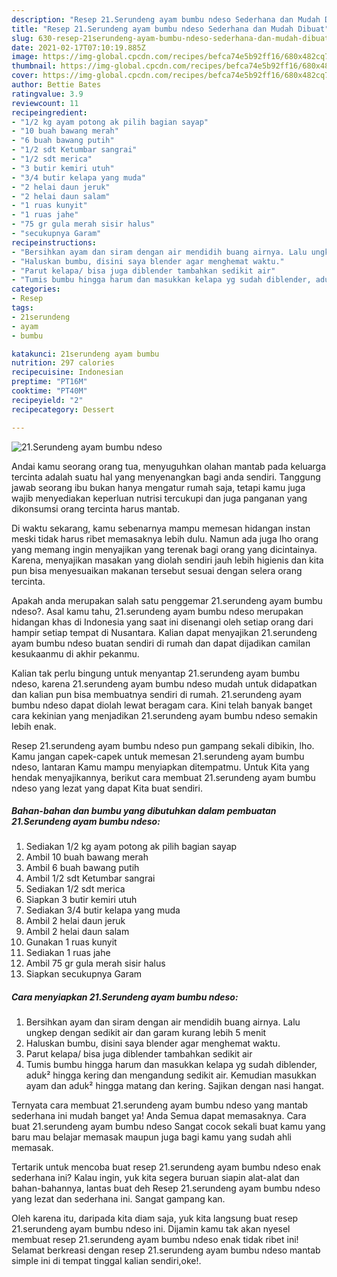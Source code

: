 ```yaml
---
description: "Resep 21.Serundeng ayam bumbu ndeso Sederhana dan Mudah Dibuat"
title: "Resep 21.Serundeng ayam bumbu ndeso Sederhana dan Mudah Dibuat"
slug: 630-resep-21serundeng-ayam-bumbu-ndeso-sederhana-dan-mudah-dibuat
date: 2021-02-17T07:10:19.885Z
image: https://img-global.cpcdn.com/recipes/befca74e5b92ff16/680x482cq70/21serundeng-ayam-bumbu-ndeso-foto-resep-utama.jpg
thumbnail: https://img-global.cpcdn.com/recipes/befca74e5b92ff16/680x482cq70/21serundeng-ayam-bumbu-ndeso-foto-resep-utama.jpg
cover: https://img-global.cpcdn.com/recipes/befca74e5b92ff16/680x482cq70/21serundeng-ayam-bumbu-ndeso-foto-resep-utama.jpg
author: Bettie Bates
ratingvalue: 3.9
reviewcount: 11
recipeingredient:
- "1/2 kg ayam potong ak pilih bagian sayap"
- "10 buah bawang merah"
- "6 buah bawang putih"
- "1/2 sdt Ketumbar sangrai"
- "1/2 sdt merica"
- "3 butir kemiri utuh"
- "3/4 butir kelapa yang muda"
- "2 helai daun jeruk"
- "2 helai daun salam"
- "1 ruas kunyit"
- "1 ruas jahe"
- "75 gr gula merah sisir halus"
- "secukupnya Garam"
recipeinstructions:
- "Bersihkan ayam dan siram dengan air mendidih buang airnya. Lalu ungkep dengan sedikit air dan garam kurang lebih 5 menit"
- "Haluskan bumbu, disini saya blender agar menghemat waktu."
- "Parut kelapa/ bisa juga diblender tambahkan sedikit air"
- "Tumis bumbu hingga harum dan masukkan kelapa yg sudah diblender, aduk² hingga kering dan mengandung sedikit air. Kemudian masukkan ayam dan aduk² hingga matang dan kering. Sajikan dengan nasi hangat."
categories:
- Resep
tags:
- 21serundeng
- ayam
- bumbu

katakunci: 21serundeng ayam bumbu 
nutrition: 297 calories
recipecuisine: Indonesian
preptime: "PT16M"
cooktime: "PT40M"
recipeyield: "2"
recipecategory: Dessert

---
```



![21.Serundeng ayam bumbu ndeso](https://img-global.cpcdn.com/recipes/befca74e5b92ff16/680x482cq70/21serundeng-ayam-bumbu-ndeso-foto-resep-utama.jpg)

Andai kamu seorang orang tua, menyuguhkan olahan mantab pada keluarga tercinta adalah suatu hal yang menyenangkan bagi anda sendiri. Tanggung jawab seorang ibu bukan hanya mengatur rumah saja, tetapi kamu juga wajib menyediakan keperluan nutrisi tercukupi dan juga panganan yang dikonsumsi orang tercinta harus mantab.

Di waktu  sekarang, kamu sebenarnya mampu memesan hidangan instan meski tidak harus ribet memasaknya lebih dulu. Namun ada juga lho orang yang memang ingin menyajikan yang terenak bagi orang yang dicintainya. Karena, menyajikan masakan yang diolah sendiri jauh lebih higienis dan kita pun bisa menyesuaikan makanan tersebut sesuai dengan selera orang tercinta. 



Apakah anda merupakan salah satu penggemar 21.serundeng ayam bumbu ndeso?. Asal kamu tahu, 21.serundeng ayam bumbu ndeso merupakan hidangan khas di Indonesia yang saat ini disenangi oleh setiap orang dari hampir setiap tempat di Nusantara. Kalian dapat menyajikan 21.serundeng ayam bumbu ndeso buatan sendiri di rumah dan dapat dijadikan camilan kesukaanmu di akhir pekanmu.

Kalian tak perlu bingung untuk menyantap 21.serundeng ayam bumbu ndeso, karena 21.serundeng ayam bumbu ndeso mudah untuk didapatkan dan kalian pun bisa membuatnya sendiri di rumah. 21.serundeng ayam bumbu ndeso dapat diolah lewat beragam cara. Kini telah banyak banget cara kekinian yang menjadikan 21.serundeng ayam bumbu ndeso semakin lebih enak.

Resep 21.serundeng ayam bumbu ndeso pun gampang sekali dibikin, lho. Kamu jangan capek-capek untuk memesan 21.serundeng ayam bumbu ndeso, lantaran Kamu mampu menyiapkan ditempatmu. Untuk Kita yang hendak menyajikannya, berikut cara membuat 21.serundeng ayam bumbu ndeso yang lezat yang dapat Kita buat sendiri.

<!--inarticleads1-->

##### Bahan-bahan dan bumbu yang dibutuhkan dalam pembuatan 21.Serundeng ayam bumbu ndeso:

1. Sediakan 1/2 kg ayam potong ak pilih bagian sayap
1. Ambil 10 buah bawang merah
1. Ambil 6 buah bawang putih
1. Ambil 1/2 sdt Ketumbar sangrai
1. Sediakan 1/2 sdt merica
1. Siapkan 3 butir kemiri utuh
1. Sediakan 3/4 butir kelapa yang muda
1. Ambil 2 helai daun jeruk
1. Ambil 2 helai daun salam
1. Gunakan 1 ruas kunyit
1. Sediakan 1 ruas jahe
1. Ambil 75 gr gula merah sisir halus
1. Siapkan secukupnya Garam




<!--inarticleads2-->

##### Cara menyiapkan 21.Serundeng ayam bumbu ndeso:

1. Bersihkan ayam dan siram dengan air mendidih buang airnya. Lalu ungkep dengan sedikit air dan garam kurang lebih 5 menit
1. Haluskan bumbu, disini saya blender agar menghemat waktu.
1. Parut kelapa/ bisa juga diblender tambahkan sedikit air
1. Tumis bumbu hingga harum dan masukkan kelapa yg sudah diblender, aduk² hingga kering dan mengandung sedikit air. Kemudian masukkan ayam dan aduk² hingga matang dan kering. Sajikan dengan nasi hangat.




Ternyata cara membuat 21.serundeng ayam bumbu ndeso yang mantab sederhana ini mudah banget ya! Anda Semua dapat memasaknya. Cara buat 21.serundeng ayam bumbu ndeso Sangat cocok sekali buat kamu yang baru mau belajar memasak maupun juga bagi kamu yang sudah ahli memasak.

Tertarik untuk mencoba buat resep 21.serundeng ayam bumbu ndeso enak sederhana ini? Kalau ingin, yuk kita segera buruan siapin alat-alat dan bahan-bahannya, lantas buat deh Resep 21.serundeng ayam bumbu ndeso yang lezat dan sederhana ini. Sangat gampang kan. 

Oleh karena itu, daripada kita diam saja, yuk kita langsung buat resep 21.serundeng ayam bumbu ndeso ini. Dijamin kamu tak akan nyesel membuat resep 21.serundeng ayam bumbu ndeso enak tidak ribet ini! Selamat berkreasi dengan resep 21.serundeng ayam bumbu ndeso mantab simple ini di tempat tinggal kalian sendiri,oke!.

